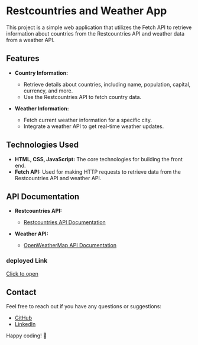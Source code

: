# Restcountries and Weather App

This project is a simple web application that utilizes the Fetch API to retrieve information about countries from the Restcountries API and weather data from a weather API.

## Features

- **Country Information:**
  - Retrieve details about countries, including name, population, capital, currency, and more.
  - Use the Restcountries API to fetch country data.

- **Weather Information:**
  - Fetch current weather information for a specific city.
  - Integrate a weather API to get real-time weather updates.

## Technologies Used

- **HTML, CSS, JavaScript:** The core technologies for building the front end.
- **Fetch API:** Used for making HTTP requests to retrieve data from the Restcountries API and weather API.


## API Documentation

- **Restcountries API:**
  - [Restcountries API Documentation](https://restcountries.com/v3.1/all)

- **Weather API:**
  - [OpenWeatherMap API Documentation](https://openweathermap.org/api)


### deployed Link 
[Click to open](https://splendorous-gnome-f2a4e0.netlify.app/)


## Contact

Feel free to reach out if you have any questions or suggestions:

- [GitHub](https://github.com/Suryaprakash-G26)
- [LinkedIn](https://www.linkedin.com/in/surya-prakash-6b2914191/)

Happy coding! 🚀

